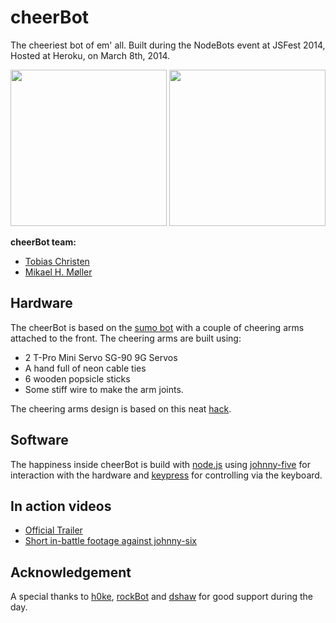 cheerBot
========

The cheeriest bot of em' all. Built during the NodeBots event at JSFest 2014, Hosted at Heroku, on March 8th, 2014.

<img src="https://raw.github.com/mikaelhm/cheerBot/master/photos/cheerBot-high.png" height="250px" />  <img src="https://raw.github.com/mikaelhm/cheerBot/master/photos/cheerBot-low.png" height="250px" /> 

**cheerBot team:**

 - [Tobias Christen][1]
 - [Mikael H. Møller][2]

Hardware
-------
The cheerBot is based on the [sumo bot][3] with a couple of cheering arms attached to the front. The cheering arms are built using:

 - 2 T-Pro Mini Servo SG-90 9G Servos
 - A hand full of neon cable ties
 - 6 wooden popsicle sticks
 - Some stiff wire to make the arm joints.

The cheering arms design is based on this neat [hack][4].

Software
--------
The happiness inside cheerBot is build with [node.js][5] using [johnny-five][6] for interaction with the hardware and [keypress][7] for controlling via the keyboard. 

In action videos
--------------

- [Official Trailer][8]
- [Short in-battle footage against johnny-six][9]

Acknowledgement
--------------
A special thanks to [h0ke][10], [rockBot][11] and [dshaw][12] for good support during the day.


  [1]: https://github.com/tupergud
  [2]: https://github.com/mikaelhm
  [3]: https://github.com/makenai/sumobot-jr
  [4]: http://hackaday.com/2014/02/13/a-clock-that-plots-time/
  [5]: http://nodejs.org/
  [6]: https://github.com/rwaldron/johnny-five
  [7]: https://github.com/TooTallNate/keypress
  [8]: http://youtu.be/VUW3Ak9j9-E
  [9]: http://www.mobypicture.com/user/NodeBotsSF/view/16651029
  [10]: https://github.com/h0ke
  [11]: https://github.com/rockbot
  [12]: https://github.com/dshaw
